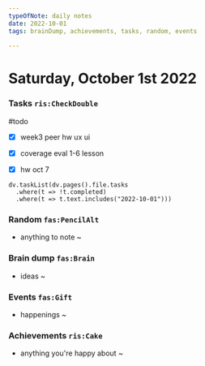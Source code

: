 ```yaml
---
typeOfNote: daily notes
date: 2022-10-01
tags: brainDump, achievements, tasks, random, events

---
```

# Saturday, October 1st 2022

### Tasks `ris:CheckDouble`
#todo
 - [x] week3 peer hw ux ui
 - [x] coverage eval 1-6 lesson
 - [x] hw oct 7


```dataviewjs
dv.taskList(dv.pages().file.tasks 
  .where(t => !t.completed)
  .where(t => t.text.includes("2022-10-01")))
```



### Random `fas:PencilAlt`
 - anything to note ~




### Brain dump `fas:Brain`
 - ideas ~ 




### Events `fas:Gift`
 - happenings ~






### Achievements `ris:Cake`
 - anything you're happy about ~ 


